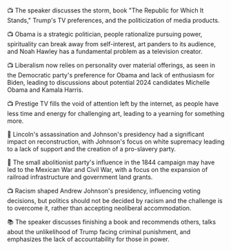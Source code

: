 📺 The speaker discusses the storm, book "The Republic for Which It Stands," Trump's TV preferences, and the politicization of media products.

📺 Obama is a strategic politician, people rationalize pursuing power, spirituality can break away from self-interest, art panders to its audience, and Noah Hawley has a fundamental problem as a television creator.

📺 Liberalism now relies on personality over material offerings, as seen in the Democratic party's preference for Obama and lack of enthusiasm for Biden, leading to discussions about potential 2024 candidates Michelle Obama and Kamala Harris.

📺 Prestige TV fills the void of attention left by the internet, as people have less time and energy for challenging art, leading to a yearning for something more.

📜 Lincoln's assassination and Johnson's presidency had a significant impact on reconstruction, with Johnson's focus on white supremacy leading to a lack of support and the creation of a pro-slavery party.

📜 The small abolitionist party's influence in the 1844 campaign may have led to the Mexican War and Civil War, with a focus on the expansion of railroad infrastructure and government land grants.

📺 Racism shaped Andrew Johnson's presidency, influencing voting decisions, but politics should not be decided by racism and the challenge is to overcome it, rather than accepting neoliberal accommodation.

📚 The speaker discusses finishing a book and recommends others, talks about the unlikelihood of Trump facing criminal punishment, and emphasizes the lack of accountability for those in power.

